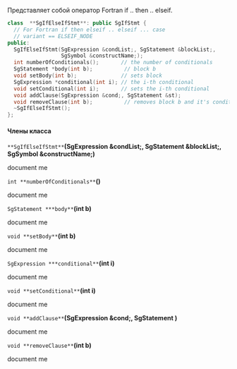 Представляет собой оператор Fortran if .. then .. elseif.

```cpp
class  **SgIfElseIfStmt**: public SgIfStmt {
  // For Fortran if then elseif .. elseif ... case
  // variant == ELSEIF_NODE
public:
  SgIfElseIfStmt(SgExpression &condList;, SgStatement &blockList;,
                 SgSymbol &constructName;);
  int numberOfConditionals();       // the number of conditionals
  SgStatement *body(int b);          // block b
  void setBody(int b);              // sets block 
  SgExpression *conditional(int i); // the i-th conditional
  void setConditional(int i);       // sets the i-th conditional
  void addClause(SgExpression &cond;, SgStatement &st);
  void removeClause(int b);          // removes block b and it's conditional
  ~SgIfElseIfStmt();
};
```
#### Члены класса

`**SgIfElseIfStmt**`**(SgExpression &condList;, SgStatement &blockList;, SgSymbol &constructName;)**

document me

`int **numberOfConditionals**`**()**

document me

`SgStatement ***body**`**(int b)**

document me

`void **setBody**`**(int b)**

document me

`SgExpression ***conditional**`**(int i)**

document me

`void **setConditional**`**(int i)**

document me

`void **addClause**`**(SgExpression &cond;, SgStatement )**

document me

`void **removeClause**`**(int b)**

document me





